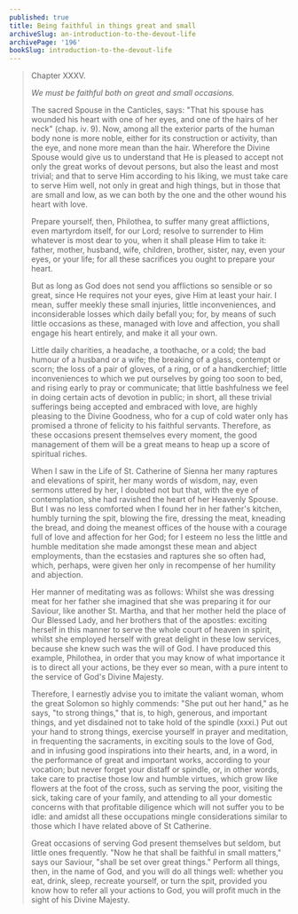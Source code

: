 ```yaml
---
published: true
title: Being faithful in things great and small
archiveSlug: an-introduction-to-the-devout-life
archivePage: '196'
bookSlug: introduction-to-the-devout-life
---
```


> Chapter XXXV.
>
> *We must be faithful both on great and small occasions.*
>
> The sacred Spouse in the Canticles, says: "That his spouse has wounded his heart with one of her eyes, and one of the hairs of her neck" (chap. iv. 9). Now, among all the exterior parts of the human body none is more noble, either for its construction or activity, than the eye, and none more mean than the hair. Wherefore the Divine Spouse would give us to understand that He is pleased to accept not only the great works of devout persons, but also the least and most trivial; and that to serve Him according to his liking, we must take care to serve Him well, not only in great and high things, but in those that are small and low, as we can both by the one and the other wound his heart with love.
>
> Prepare yourself, then, Philothea, to suffer many great afflictions, even martyrdom itself, for our Lord; resolve to surrender to Him whatever is most dear to you, when it shall please Him to take it: father, mother, husband, wife, children, brother, sister, nay, even your eyes, or your life; for all these sacrifices you ought to prepare your heart.
>
> But as long as God does not send you afflictions so sensible or so great, since He requires not your eyes, give Him at least your hair. I mean, suffer meekly these small injuries, little inconveniences, and inconsiderable losses which daily befall you; for, by means of such little occasions as these, managed with love and affection, you shall engage his heart entirely, and make it all your own.
>
> Little daily charities, a headache, a toothache, or a cold; the bad humour of a husband or a wife; the breaking of a glass, contempt or scorn; the loss of a pair of gloves, of a ring, or of a handkerchief; little inconveniences to which we put ourselves by going too soon to bed, and rising early to pray or communicate; that little bashfulness we feel in doing certain acts of devotion in public; in short, all these trivial sufferings being accepted and embraced with love, are highly pleasing to the Divine Goodness, who for a cup of cold water only has promised a throne of felicity to his faithful servants. Therefore, as these occasions present themselves every moment, the good management of them will be a great means to heap up a score of spiritual riches.
>
> When I saw in the Life of St. Catherine of Sienna her many raptures and elevations of spirit, her many words of wisdom, nay, even sermons uttered by her, I doubted not but that, with the eye of contemplation, she had ravished the heart of her Heavenly Spouse. But I was no less comforted when I found her in her father's kitchen, humbly turning the spit, blowing the fire, dressing the meat, kneading the bread, and doing the meanest offices of the house with a courage full of love and affection for her God; for I esteem no less the little and humble meditation she made amongst these mean and abject employments, than the ecstasies and raptures she so often had, which, perhaps, were given her only in recompense of her humility and abjection.
>
> Her manner of meditating was as follows: Whilst she was dressing meat for her father she imagined that she was preparing it for our Saviour, like another St. Martha, and that her mother held the place of Our Blessed Lady, and her brothers that of the apostles: exciting herself in this manner to serve the whole court of heaven in spirit, whilst she employed herself with great delight in these low services, because she knew such was the will of God. I have produced this example, Philothea, in order that you may know of what importance it is to direct all your actions, be they ever so mean, with a pure intent to the service of God's Divine Majesty.
>
> Therefore, I earnestly advise you to imitate the valiant woman, whom the great Solomon so highly commends: "She put out her hand," as he says, "to strong things," that is, to high, generous, and important things, and yet disdained not to take hold of the spindle (xxxi.) Put out your hand to strong things, exercise yourself in prayer and meditation, in frequenting the sacraments, in exciting souls to the love of God, and in infusing good inspirations into their hearts, and, in a word, in the performance of great and important works, according to your vocation; but never forget your distaff or spindle, or, in other words, take care to practise those low and humble virtues, which grow like flowers at the foot of the cross, such as serving the poor, visiting the sick, taking care of your family, and attending to all your domestic concerns with that profitable diligence which will not suffer you to be idle: and amidst all these occupations mingle considerations similar to those which I have related above of St Catherine.
>
> Great occasions of serving God present themselves but seldom, but little ones frequently. "Now he that shall be faithful in small matters," says our Saviour, "shall be set over great things." Perform all things, then, in the name of God, and you will do all things well: whether you eat, drink, sleep, recreate yourself, or turn the spit, provided you know how to refer all your actions to God, you will profit much in the sight of his Divine Majesty.
